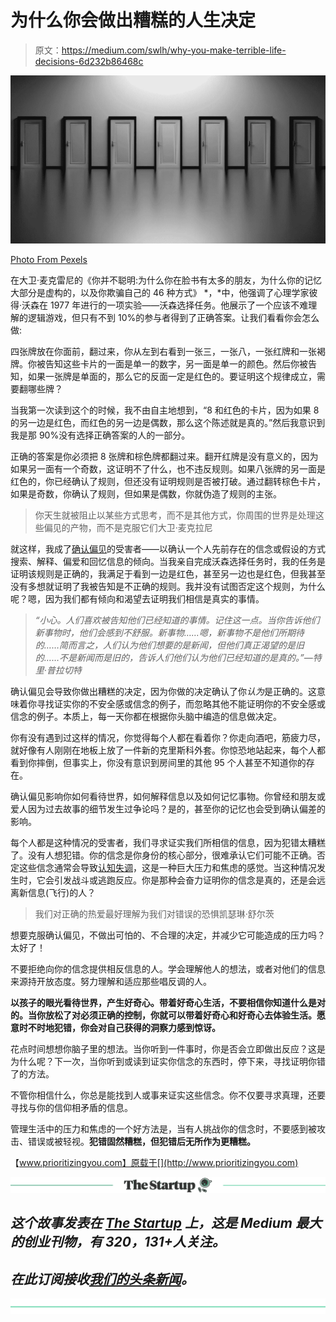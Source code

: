 # 为什么你会做出糟糕的人生决定

> 原文：<https://medium.com/swlh/why-you-make-terrible-life-decisions-6d232b86468c>

![](img/1b093cd4f3c7340e089262c470d7ca38.png)

[Photo From Pexels](http://www.pexels.com)

在大卫·麦克雷尼的《你并不聪明:为什么你在脸书有太多的朋友，为什么你的记忆大部分是虚构的，以及你欺骗自己的 46 种方式》 *，*中，他强调了心理学家彼得·沃森在 1977 年进行的一项实验——沃森选择任务。他展示了一个应该不难理解的逻辑游戏，但只有不到 10%的参与者得到了正确答案。让我们看看你会怎么做:

四张牌放在你面前，翻过来，你从左到右看到一张三，一张八，一张红牌和一张褐牌。你被告知这些卡片的一面是单一的数字，另一面是单一的颜色。然后你被告知，如果一张牌是单面的，那么它的反面一定是红色的。要证明这个规律成立，需要翻哪些牌？

当我第一次读到这个的时候，我不由自主地想到，“8 和红色的卡片，因为如果 8 的另一边是红色，而红色的另一边是偶数，那么这个陈述就是真的。”然后我意识到我是那 90%没有选择正确答案的人的一部分。

正确的答案是你必须把 8 张牌和棕色牌都翻过来。翻开红牌是没有意义的，因为如果另一面有一个奇数，这证明不了什么，也不违反规则。如果八张牌的另一面是红色的，你已经确认了规则，但还没有证明规则是否被打破。通过翻转棕色卡片，如果是奇数，你确认了规则，但如果是偶数，你就伪造了规则的主张。

> 你天生就被阻止以某些方式思考，而不是其他方式，你周围的世界是处理这些偏见的产物，而不是克服它们大卫·麦克拉尼

就这样，我成了[确认偏见](https://www.psychologytoday.com/us/blog/science-choice/201504/what-is-confirmation-bias)的受害者——以确认一个人先前存在的信念或假设的方式搜索、解释、偏爱和回忆信息的倾向。当我亲自完成沃森选择任务时，我的任务是证明该规则是正确的，我满足于看到一边是红色，甚至另一边也是红色，但我甚至没有多想就证明了我被告知是不正确的规则。我并没有试图否定这个规则，为什么呢？嗯，因为我们都有倾向和渴望去证明我们相信是真实的事情。

> *“小心。人们喜欢被告知他们已经知道的事情。记住这一点。当你告诉他们新事物时，他们会感到不舒服。新事物……嗯，新事物不是他们所期待的……简而言之，人们认为他们想要的是新闻，但他们真正渴望的是旧的……不是新闻而是旧的，告诉人们他们认为他们已经知道的是真的。”—特里·普拉切特*

确认偏见会导致你做出糟糕的决定，因为你做的决定确认了你*认为*是正确的。这意味着你寻找证实你的不安全感或信念的例子，而忽略其他不能证明你的不安全感或信念的例子。本质上，每一天你都在根据你头脑中编造的信息做决定。

你有没有遇到过这样的情况，你觉得每个人都在看着你？你走向酒吧，筋疲力尽，就好像有人刚刚在地板上放了一件新的克里斯科外套。你惊恐地站起来，每个人都看到你摔倒，但事实上，你没有意识到房间里的其他 95 个人甚至不知道你的存在。

确认偏见影响你如何看待世界，如何解释信息以及如何记忆事物。你曾经和朋友或爱人因为过去故事的细节发生过争论吗？是的，甚至你的记忆也会受到确认偏差的影响。

每个人都是这种情况的受害者，我们寻求证实我们所相信的信息，因为犯错太糟糕了。没有人想犯错。你的信念是你身份的核心部分，很难承认它们可能不正确。否定这些信念通常会导致[认知失调](https://www.simplypsychology.org/cognitive-dissonance.html)，这是一种巨大压力和焦虑的感觉。当这种情况发生时，它会引发战斗或逃跑反应。你是那种会奋力证明你的信念是真的，还是会远离新信息(飞行)的人？

> 我们对正确的热爱最好理解为我们对错误的恐惧凯瑟琳·舒尔茨

想要克服确认偏见，不做出可怕的、不合理的决定，并减少它可能造成的压力吗？太好了！

不要拒绝向你的信念提供相反信息的人。学会理解他人的想法，或者对他们的信息来源持开放态度。努力理解和适应那些唱反调的人。

**以孩子的眼光看待世界，产生好奇心。带着好奇心生活，不要相信你知道什么是对的。当你放松了对必须正确的控制，你就可以带着好奇心和好奇心去体验生活。愿意时不时地犯错，你会对自己获得的洞察力感到惊讶。**

花点时间想想你脑子里的想法。当你听到一件事时，你是否会立即做出反应？这是为什么呢？下一次，当你听到或读到证实你信念的东西时，停下来，寻找证明你错了的方法。

不管你相信什么，你总是能找到人或事来证实这些信念。你不仅要寻求真理，还要寻找与你的信仰相矛盾的信息。

管理生活中的压力和焦虑的一个好方法是，当有人挑战你的信念时，不要感到被攻击、错误或被轻视。**犯错固然糟糕，但犯错后无所作为更糟糕。**

【www.prioritizingyou.com】原载于[](http://www.prioritizingyou.com)

*[![](img/308a8d84fb9b2fab43d66c117fcc4bb4.png)](https://medium.com/swlh)*

## *这个故事发表在 [The Startup](https://medium.com/swlh) 上，这是 Medium 最大的创业刊物，有 320，131+人关注。*

## *在此订阅接收[我们的头条新闻](http://growthsupply.com/the-startup-newsletter/)。*

*[![](img/b0164736ea17a63403e660de5dedf91a.png)](https://medium.com/swlh)*